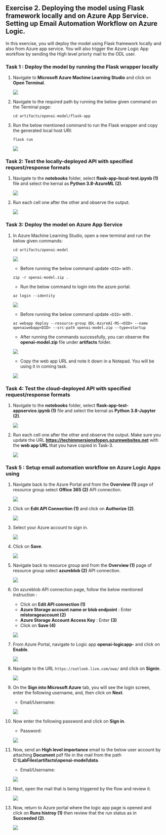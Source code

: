 ## Exercise 2. Deploying the model using Flask framework locally and on Azure App Service. Setting up Email Automation Workflow on Azure Logic.

In this exercise, you will deploy the model using Flask framework locally and also from Azure app service. You will also trigger the Azure Logic App workflow by sending the High level priorty mail to the ODL user.

### Task 1 : Deploy the model by running the Flask wrapper locally

1. Navigate to **Microsoft Azure Machine Learning Studio** and click on **Open Terminal**.

   ![](Images/terminal.png)
   
1. Navigate to the required path by running the below given command on the Terminal page:

    ```
    cd artifacts/openai-model/flask-app
    ```
1. Run the below mentioned command to run the Flask wrapper and copy the generated local host URl:

   ```
   flask run
   ```
   ![](Images/localhosturl.png)
   
### Task 2: Test the locally-deployed API with specified request/response formats

1. Navigate to the **notebooks** folder, select **flask-app-local-test.ipynb (1)** file and select the kernal as **Python 3.8-AzureML (2)**.

   ![](Images/testapplocally.png)
    
1. Run each cell one after the other and observe the output. 

   ![](Images/testapplocally1.png)
    
### Task 3: Deploy the model on Azure App Service

1. In Azure Machine Learning Studio, open a new terminal and run the below given commands:

   ```
   cd artifacts/openai-model
   ```
   
   ![](Images/artifacts.png)
   
   - Before running the below command update `<DID>` with **<inject key="DeploymentID" enableCopy="false"/>**.
   
   ```
   zip -r openai-model.zip .
   ```
   
   - Run the below command to login into the azure portal.
   ```
   az login --identity
   ```
   
   ![](Images/loginidentity.png)

   
   - Before running the below command update `<DID>` with **<inject key="DeploymentID" enableCopy="false"/>**.
   
   ```
   az webapp deploy --resource-group ODL-AzureAI-MS-<DID> --name openaiwebapp<DID> --src-path openai-model.zip --type=startup
   ```
   
   - After running the commands successfully, you can observe the **openai-model.zip** file under **artifacts** folder.
   
   ![](Images/openaizip.png)
   
   - Copy the web app URL and note it down in a Notepad. You will be using it in coming task.
   
   ![](Images/webappurl.png)
   
### Task 4: Test the cloud-deployed API with specified request/response formats

1. Navigate to the **notebooks** folder, select **flask-app-test-appservice.ipynb (1)** file and select the kernal as **Python 3.8-Jupyter (2)**.

   ![](Images/flasappservice.png)
    
1. Run each cell one after the other and observe the output. Make sure you update the URL **https://techimmersionsfopen.azurewebsites.net** with the **web app URL** that you have copied in Task-3.

   ![](Images/webapptest1.png)

### Task 5 : Setup email automation workflow on Azure Logic Apps using

1. Navigate back to the Azure Portal and from the **Overview (1)** page of resource group select **Office 365 (2)** API connection.

   ![](Images/office365.png)
   
1. Click on **Edit API Connection (1)** and click on **Authorize (2)**.

   ![](Images/editapi.png)
   
1. Select your Azure account to sign in.

   ![](Images/chooseaccount1.png)
   
1. Click on **Save**.

    ![](Images/saveapi.png)

1. Navigate back to resource group and from the **Overview (1)** page of resource group select **azureblob (2)** API connection.

    ![](Images/azureblob.png)
    
1. On azureblob API connection page, follow the below mentioned instruction : 

    - Click on **Edit API connection (1)**
    - **Azure Storage account name or blob endpoint** :  Enter **mlstorageaccount<inject key="DeploymentID" enableCopy="false"/> (2)**
    - **Azure Storage Account Access Key** : Enter **<inject key="StorageaccountKey" enableCopy="true"/> (3)**
    - Click on **Save (4)**

    ![](Images/editapiblo.png)

1. From Azure Portal, navigate to Logic app **openai-logicapp-<inject key="DeploymentID" enableCopy="false"/>** and click on **Enable**.

    ![](Images/enable.png)
    
3. Navigate to the URL `https://outlook.live.com/owa/` and click on  **Signin**.

    ![](Images/signin.png)
    
1. On the **Sign into Microsoft Azure** tab, you will see the login screen, enter the following username, and, then click on **Next**.

   * Email/Username: <inject key="AzureAdUserEmail"></inject>

   ![](https://github.com/CloudLabsAI-Azure/AIW-SAP-on-Azure/raw/main/media/M2-Ex1-portalsignin-1.png?raw=true)

3. Now enter the following password and click on **Sign in**. 

   * Password: <inject key="AzureAdUserPassword"></inject>

   ![](https://github.com/CloudLabsAI-Azure/AIW-SAP-on-Azure/blob/main/media/M2-Ex1-portalsignin-2.png?raw=true)

1. Now, send an **High level importance** email to the below user account by attaching **Document** pdf file in the mail from the path **C:\LabFiles\artifacts\openai-model\data**.

    * Email/Username: <inject key="AzureAdUserEmail"></inject>
    
    ![](Images/highimportance.png)
    
1. Next, open the mail that is being triggered by the flow and review it.

    ![](Images/reviewmail.png)
    
1. Now, return to Azure portal where the logic app page is opened and click on **Runs histroy (1)** then review that the run status as in **Succeeded (2)**.

    ![](Images/runhisory.png)
